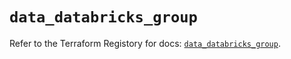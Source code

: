 # `data_databricks_group`

Refer to the Terraform Registory for docs: [`data_databricks_group`](https://registry.terraform.io/providers/databricks/databricks/1.24.0/docs/data-sources/group).
